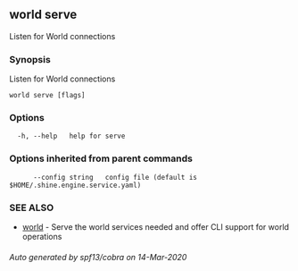 ## world serve

Listen for World connections

### Synopsis

Listen for World connections

```
world serve [flags]
```

### Options

```
  -h, --help   help for serve
```

### Options inherited from parent commands

```
      --config string   config file (default is $HOME/.shine.engine.service.yaml)
```

### SEE ALSO

* [world](world.md)	 - Serve the world services needed and offer CLI support for world operations

###### Auto generated by spf13/cobra on 14-Mar-2020
